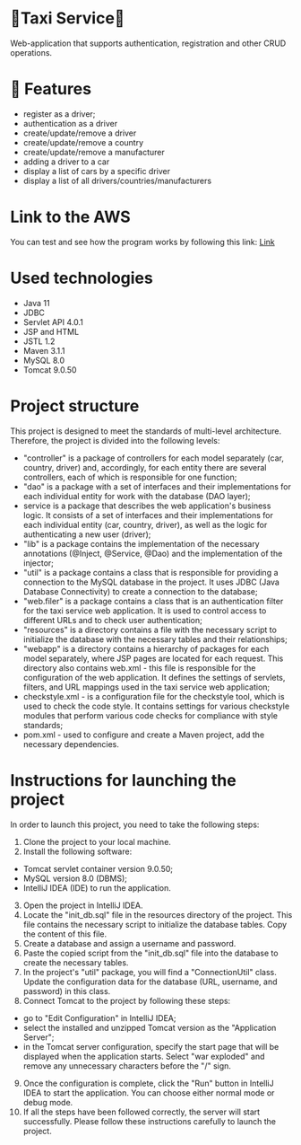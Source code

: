 # 🚖Taxi Service🚕
Web-application that supports authentication, registration and other CRUD operations.

# 🚀 Features
- register as a driver;
- authentication as a driver
- create/update/remove a driver
- create/update/remove a country
- create/update/remove a manufacturer
- adding a driver to a car
- display a list of cars by a specific driver
- display a list of all drivers/countries/manufacturers
# Link to the AWS
You can test and see how the program works by following this link: [Link](http://taxi-env.eba-ppngpufp.eu-west-2.elasticbeanstalk.com/)

# Used technologies
- Java 11
- JDBC
- Servlet API 4.0.1
- JSP and HTML
- JSTL 1.2
- Maven 3.1.1
- MySQL 8.0
- Tomcat 9.0.50

# Project structure
This project is designed to meet the standards of multi-level architecture. Therefore, the project is divided into the following levels:
- "controller" is a package of controllers for each model separately (car, country, driver) and, accordingly, for each entity there are several controllers, each of which is responsible for one function;
- "dao" is a package  with a set of interfaces and their implementations for each individual entity for  work with the database (DAO layer);
- service is a package that describes the web application's business logic. It consists of a set of interfaces and their implementations for each individual entity (car, country, driver), as well as the logic for authenticating a new user (driver);
- "lib" is a package contains the implementation of the necessary annotations (@Inject, @Service, @Dao) and the implementation of the injector;
- "util" is a package contains a class that is responsible for providing a connection to the MySQL database in the project. It uses JDBC (Java Database Connectivity) to create a connection to the database;
- "web.filer" is a package contains a class that is an authentication filter for the taxi service web application. It is used to control access to different URLs and to check user authentication;
- "resources" is a directory contains a file with the necessary script to initialize the database with the necessary tables and their relationships;
- "webapp" is a directory contains a hierarchy of packages for each model separately, where JSP pages are located for each request. This directory also contains web.xml - this file is responsible for the configuration of the web application. It defines the settings of servlets, filters, and URL mappings used in the taxi service web application;
- checkstyle.xml - is a configuration file for the checkstyle tool, which is used to check the code style. It contains settings for various checkstyle modules that perform various code checks for compliance with style standards;
- pom.xml - used to configure and create a Maven project, add the necessary dependencies.
# Instructions for launching the project
In order to launch this project, you need to take the following steps:
1. Clone the project to your local machine.
2. Install the following software:
- Tomcat servlet container version 9.0.50;
- MySQL version 8.0 (DBMS);
- IntelliJ IDEA (IDE) to run the application.
3. Open the project in IntelliJ IDEA.
4. Locate the "init_db.sql" file in the resources directory of the project. This file contains the necessary script to initialize the database tables. Copy the content of this file.
5. Create a database and assign a username and password.
6. Paste the copied script from the "init_db.sql" file into the database to create the necessary tables.
7. In the project's "util" package, you will find a "ConnectionUtil" class. Update the configuration data for the database (URL, username, and password) in this class.
8. Connect Tomcat to the project by following these steps:
- go to "Edit Configuration" in IntelliJ IDEA;
- select the installed and unzipped Tomcat version as the "Application Server";
- in the Tomcat server configuration, specify the start page that will be displayed when the application starts. Select "war exploded" and remove any unnecessary characters before the "/" sign.
9. Once the configuration is complete, click the "Run" button in IntelliJ IDEA to start the application. You can choose either normal mode or debug mode.
10. If all the steps have been followed correctly, the server will start successfully.
  Please follow these instructions carefully to launch the project.
